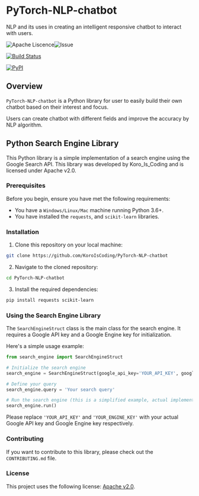 # PyTorch-NLP-chatbot
NLP and its uses in creating an intelligent responsive chatbot to interact with users.

![Apache Liscence](https://img.shields.io/github/license/KoroIsCoding/PyTorch-NLP-chatbot)![Issue](https://img.shields.io/github/issues/KoroIsCoding/PyTorch-NLP-chatbot)

[![Build Status](https://github.com/KoroIsCoding/PyTorch-NLP-chatbot/actions/workflows/build.yml/badge.svg)](https://github.com/KoroIsCoding/PyTorch-NLP-chatbot/actions/workflows/build.yml)

[![PyPI](https://img.shields.io/pypi/v/PyTorch-NLP-Chatbot)](https://pypi.org/project/Pytorch-nlp-Chatbot/)




## Overview
`PyTorch-NLP-chatbot` is a Python library for user to easily build their own chatbot based on their interest and focus.

Users can create chatbot with different fields and improve the accuracy by NLP algorithm.


## Python Search Engine Library

This Python library is a simple implementation of a search engine using the Google Search API. This library was developed by Koro_Is_Coding and is licensed under Apache v2.0.

### Prerequisites

Before you begin, ensure you have met the following requirements:

- You have a `Windows/Linux/Mac` machine running Python 3.6+.
- You have installed the `requests`, and `scikit-learn` libraries.

### Installation

1. Clone this repository on your local machine:

```bash
git clone https://github.com/KoroIsCoding/PyTorch-NLP-chatbot
```

2. Navigate to the cloned repository:

```bash
cd PyTorch-NLP-chatbot
```

3. Install the required dependencies:

```bash
pip install requests scikit-learn
```

### Using the Search Engine Library

The `SearchEngineStruct` class is the main class for the search engine. It requires a Google API key and a Google Engine key for initialization. 

Here's a simple usage example:

```python
from search_engine import SearchEngineStruct

# Initialize the search engine
search_engine = SearchEngineStruct(google_api_key='YOUR_API_KEY', google_engine_key='YOUR_ENGINE_KEY')

# Define your query
search_engine.query = 'Your search query'

# Run the search engine (this is a simplified example, actual implementation may require more steps)
search_engine.run()
```

Please replace `'YOUR_API_KEY'` and `'YOUR_ENGINE_KEY'` with your actual Google API key and Google Engine key respectively.

### Contributing

If you want to contribute to this library, please check out the `CONTRIBUTING.md` file.

### License

This project uses the following license: [Apache v2.0](https://apache.org/licenses/LICENSE-2.0).
